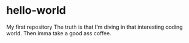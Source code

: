 # hello-world
My first repository
The truth is that I'm diving in that interesting coding world.
Then imma take a good ass coffee.
